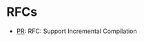 # RFCs

- [PR](https://api.github.com/repos/rust-lang/rfcs/issues/594):
  RFC: Support Incremental Compilation
